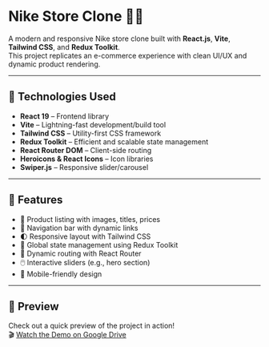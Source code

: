 # Nike Store Clone 🏬👟

A modern and responsive Nike store clone built with **React.js**, **Vite**, **Tailwind CSS**, and **Redux Toolkit**.  
This project replicates an e-commerce experience with clean UI/UX and dynamic product rendering.

---

## 🚀 Technologies Used

- **React 19** – Frontend library
- **Vite** – Lightning-fast development/build tool
- **Tailwind CSS** – Utility-first CSS framework
- **Redux Toolkit** – Efficient and scalable state management
- **React Router DOM** – Client-side routing
- **Heroicons & React Icons** – Icon libraries
- **Swiper.js** – Responsive slider/carousel

---

## 🧩 Features

- 🛒 Product listing with images, titles, prices
- 🧭 Navigation bar with dynamic links
- 🌓 Responsive layout with Tailwind CSS
- 🧠 Global state management using Redux Toolkit
- 🔁 Dynamic routing with React Router
- 🖱️ Interactive sliders (e.g., hero section)
- 📱 Mobile-friendly design

---

## 👀 Preview

Check out a quick preview of the project in action!  
🎬 [Watch the Demo on Google Drive](https://drive.google.com/file/d/1EWIlJi7zMsWdvDI8VCblY63ZkQmvgci2/view?usp=drive_link)
